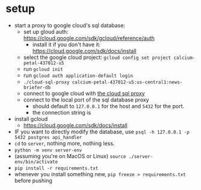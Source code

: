 # setup
- start a proxy to google cloud's sql database:
  - set up gloud auth: https://cloud.google.com/sdk/gcloud/reference/auth
    - install it if you don't have it: https://cloud.google.com/sdk/docs/install
  - select the google cloud project: `gcloud config set project calcium-petal-437012-u5`
  - run `gcloud init`
  - run `gcloud auth application-default login`
  - `./cloud-sql-proxy calcium-petal-437012-u5:us-central1:news-briefer-db`
  - connect to google cloud with [the cloud sql proxy](https://github.com/GoogleCloudPlatform/cloud-sql-proxy)
  - connect to the local port of the sql database proxy 
    - should default to `127.0.0.1` for the host and `5432` for the port.
    - the connection string is 
- install gcloud
    - https://cloud.google.com/sdk/docs/install
- IF you want to directly modify the database, use `psql -h 127.0.0.1 -p 5432 postgres api_handler`
- `cd` to `server`, nothing more, nothing less.
- `python -m venv server-env`
- (assuming you're on MacOS or Linux) `source ./server-env/bin/activate`
- `pip install -r requirements.txt`
- whenever you install something new, `pip freeze > requirements.txt` before pushing
